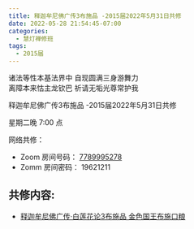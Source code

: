 ```yaml
---
title: 释迦牟尼佛广传3布施品 -2015届2022年5月31日共修
date: 2022-05-28 21:54:45-07:00
categories:
  - 慧灯禅修班
tags:
  - 2015届
---
```



诸法等性本基法界中 自现圆满三身游舞力  
离障本来怙主龙钦巴 祈请无垢光尊常护我

释迦牟尼佛广传3布施品 -2015届2022年5月31日共修

星期二晚 7:00 点

网络共修：

- Zoom 房间号码： [7789995278](https://us02web.zoom.us/j/7789995278?pwd=VjZmbWJFY2k2K0E5RVB2cTNIQmhqUT09)
- Zomm 房间密码： 19621211

## 共修内容:

- [释迦牟尼佛广传·白莲花论3布施品 金色国王布施口粮](https://bj.cxb123.cc/ref/blhl/03/#heading-10)

